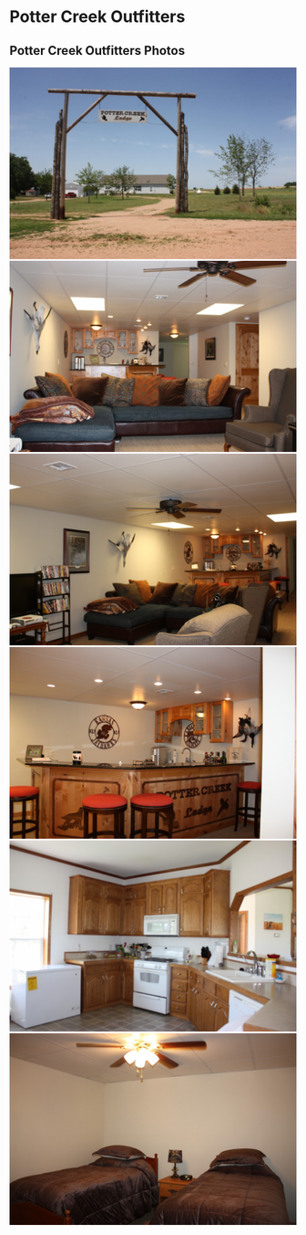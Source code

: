 # Potter Creek Outfitters

## Potter Creek Outfitters Photos

![](2013-06-03-14.40.55-1024x682.jpg)
![](2013-06-03-15.03.43-1024x682.jpg)
![](2013-06-03-15.01.41-1024x682.jpg)
![](2013-06-03-14.50.46-1024x682.jpg)
![](2013-06-03-14.48.54-1024x682.jpg)
![](2013-06-03-14.51.48-1024x682.jpg)




